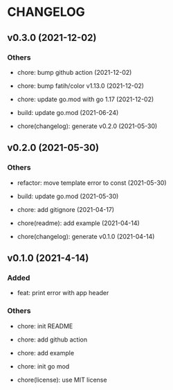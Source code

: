 # CHANGELOG

## v0.3.0 (2021-12-02)

### Others

- chore: bump github action (2021-12-02)

- chore: bump fatih/color v1.13.0 (2021-12-02)

- chore: update go.mod with go 1.17 (2021-12-02)

- build: update go.mod (2021-06-24)

- chore(changelog): generate v0.2.0 (2021-05-30)

## v0.2.0 (2021-05-30)

### Others

- refactor: move template error to const (2021-05-30)

- build: update go.mod (2021-05-30)

- chore: add gitignore (2021-04-17)

- chore(readme): add example (2021-04-14)

- chore(changelog): generate v0.1.0 (2021-04-14)

## v0.1.0 (2021-4-14)

### Added

- feat: print error with app header

### Others

- chore: init README

- chore: add github action

- chore: add example

- chore: init go mod

- chore(license): use MIT license
